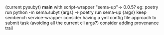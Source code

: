 (current pysubyt)
__main__ with script-wrapper "sema-up"-> 0.0.5?
eg: poetry run python -m sema.subyt {args} → poetry run sema-up {args}
keep sembench service-wrapper 
consider having a yml config file approach to submit task (avoiding all the current cli args?)
consider adding provenance trail
